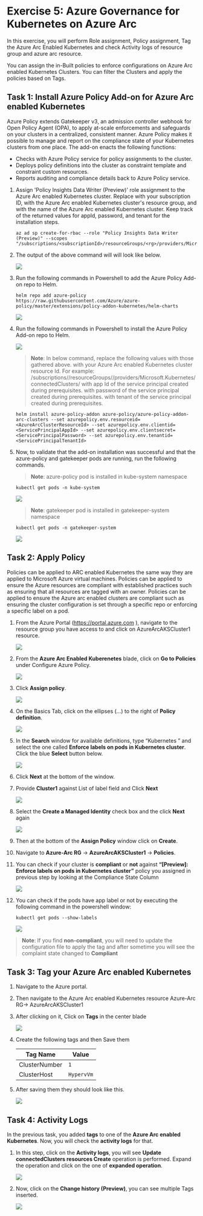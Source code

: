 # Exercise 5: Azure Governance for Kubernetes on Azure Arc
In this exercise, you will perform Role assignment, Policy assignment, Tag the Azure Arc Enabled Kubernetes and check Activity logs of resource group and azure arc resource.

You can assign the in-Built policies to enforce configurations on Azure Arc enabled Kubernetes Clusters. You can filter the Clusters and apply the policies based on Tags.

## Task 1: Install Azure Policy Add-on for Azure Arc enabled Kubernetes

Azure Policy extends Gatekeeper v3, an admission controller webhook for Open Policy Agent (OPA), to apply at-scale enforcements and safeguards on your clusters in a centralized, consistent manner. Azure Policy makes it possible to manage and report on the compliance state of your Kubernetes clusters from one place. The add-on enacts the following functions:

   - Checks with Azure Policy service for policy assignments to the cluster.
   - Deploys policy definitions into the cluster as constraint template and constraint custom resources.
   - Reports auditing and compliance details back to Azure Policy service.

1. Assign 'Policy Insights Data Writer (Preview)' role assignment to the Azure Arc enabled Kubernetes cluster. Replace <subscriptionId> with your subscription ID, <rg> with the Azure Arc enabled Kubernetes cluster's resource group, and <clusterName> with the name of the Azure Arc enabled Kubernetes cluster. Keep track of the returned values for appId, password, and tenant for the installation steps. 

    ```
    az ad sp create-for-rbac --role "Policy Insights Data Writer (Preview)" --scopes "/subscriptions/<subscriptionId>/resourceGroups/<rg>/providers/Microsoft.Kubernetes/connectedClusters/<clusterName>"
    ```

2. The output of the above command will will look like below.
	
   ![](./images/arc-0002.png)

3. Run the following commands in Powershell to add the Azure Policy Add-on repo to Helm.
 
     ```
     helm repo add azure-policy https://raw.githubusercontent.com/Azure/azure-policy/master/extensions/policy-addon-kubernetes/helm-charts 
    ```

   ![](./images/arc-0003.png)

4. Run the following commands in Powershell to install the Azure Policy Add-on repo to Helm.

   ![](./images/arc-0004.png)
      
     > **Note**: In below command, replace the following values with those gathered above.
   <AzureArcClusterResourceId> with your Azure Arc enabled Kubernetes cluster resource Id. 
    > For example: /subscriptions/<subscriptionId>/resourceGroups/<rg>/providers/Microsoft.Kubernetes/connectedClusters/<clusterName>
       <ServicePrincipalAppId> with app Id of the service principal created during prerequisites.
       <ServicePrincipalPassword> with password of the service principal created during prerequisites.
       <ServicePrincipalTenantId> with tenant of the service principal created during prerequisites.
   
   ```
   helm install azure-policy-addon azure-policy/azure-policy-addon-arc-clusters --set azurepolicy.env.resourceid=<AzureArcClusterResourceId> --set azurepolicy.env.clientid=<ServicePrincipalAppId> --set azurepolicy.env.clientsecret=<ServicePrincipalPassword> --set azurepolicy.env.tenantid=<ServicePrincipalTenantId>
   ```

5. Now, to validate that the add-on installation was successful and that the azure-policy and gatekeeper pods are running, run the following commands.
    
   > **Note**: azure-policy pod is installed in kube-system namespace
     ```
	kubectl get pods -n kube-system
     ```
   ![](./images/arc-0005.png)
   
   > **Note**: gatekeeper pod is installed in gatekeeper-system namespace
    ```
	kubectl get pods -n gatekeeper-system
    ```
   ![](./images/arc-0006.png)


## Task 2: Apply Policy
Policies can be applied to ARC enabled Kubernetes the same way they are applied to Microsoft Azure virtual machines. Policies can be applied to ensure the Azure resources are compliant with established practices such as ensuring that all resources are tagged with an owner. Policies can be applied to ensure the Azure arc enabled clusters are compliant such as ensuring the cluster configuration is set through a specific repo or enforcing a specific label on a pod.

1. From the Azure Portal (https://portal.azure.com ), navigate to the resource group you have access to and click on AzureArcAKSCluster1 resource. 

     ![](./images/arc-0013.png)

2. From the **Azure Arc Enabled Kuberenetes** blade, click on **Go to Policies** under Configure Azure Policy.

     ![](./images/arc-0014.png)

3. Click **Assign policy**.

     ![](./images/arc-0015.png)

4. On the Basics Tab, click on the ellipses (…) to the right of **Policy definition**.

     ![](./images/arc-0016.png)

5. In the **Search** window for available definitions, type “Kubernetes ” and select the one called **Enforce labels on pods in Kubernetes cluster**.  Click the blue **Select** button below.

     ![](./images/arc-0017.png)

6. Click **Next** at the bottom of the window.

7. Provide  **Cluster1** against List of label field and Click **Next**

     ![](./images/arc-0029.png)
   
8. Select the **Create a Managed Identity** check box and the click **Next** again

     ![](./images/arc-0018.png)

9. Then at the bottom of the **Assign Policy** window click on **Create**.

10. Navigate to **Azure-Arc RG** -> **AzureArcAKSCluster1** -> **Policies**.

11. You can check if your cluster is **compliant** or **not** against **“[Preview]: Enforce labels on pods in Kubernetes cluster”** policy you assigned in previous step by looking at the Compliance State Column

     ![](./images/arc-0030.png)

12. You can check if the pods have app label or not by executing the following command in the powershell window:

    ```
    kubectl get pods --show-labels
    ```

     ![](./images/arc-0031.png)

   > **Note**: If you find **non-compliant**, you will need to update the configuration file to apply the tag and after sometime you will see the complaint state changed to **Compliant**

    
## Task 3: Tag your Azure Arc enabled Kubernetes

1. Navigate to the Azure portal.

2. Then navigate to the Azure Arc enabled Kubernetes resource Azure-Arc RG-> AzureArcAKSCluster1

3. After clicking on it, Click on **Tags** in the center blade

     ![](./images/arc-0025.png)

4. Create the following tags and then Save them
   
    Tag Name | Value
    --- | ---
    ClusterNumber | `1`
    ClusterHost | `HypervVm`

5. After saving them they should look like this.&nbsp;&nbsp;

     ![](./images/arc-0026.png)
 
## Task 4: Activity Logs
In the previous task, you added **tags** to one of the **Azure Arc enabled Kubernetes**. Now, you will check the **activity logs** for that.

1. In this step, click on the **Activity logs**, you will see **Update connectedClusters resources Create** operation is performed. Expand the operation and click on the one of **expanded operation**.

     ![](./images/arc-0027.png)

2. Now, click on the **Change history (Preview)**, you can see multiple Tags inserted.

     ![](./images/arc-0028.png)
